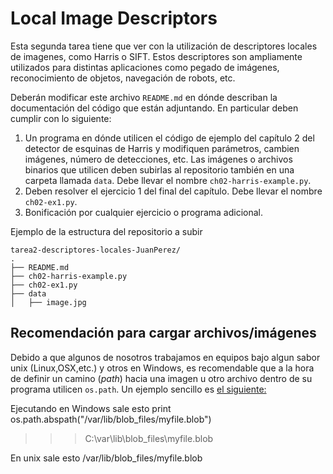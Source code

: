 # Local Image Descriptors

Esta segunda tarea tiene que ver con la utilización de descriptores locales de imagenes, como Harris o SIFT. Estos descriptores son ampliamente utilizados para distintas aplicaciones como pegado de imágenes, reconocimiento de objetos, navegación de robots, etc. 

Deberán modificar este archivo ``README.md`` en dónde describan la documentación del código que están adjuntando. En particular deben cumplir con lo siguiente:

1. Un programa en dónde utilicen el código de ejemplo del capítulo 2 del detector de esquinas de Harris y modifiquen parámetros, cambien imágenes, número de detecciones, etc. Las imágenes o archivos binarios que utilicen deben subirlas al repositorio también en una carpeta llamada ``data``. Debe llevar el nombre ``ch02-harris-example.py``. 
2. Deben resolver el ejercicio 1 del final del capítulo. Debe llevar el nombre ``ch02-ex1.py``. 
3. Bonificación por cualquier ejercicio o programa adicional.

Ejemplo de la estructura del repositorio a subir

	tarea2-descriptores-locales-JuanPerez/
	.
	├── README.md
	├── ch02-harris-example.py
	├── ch02-ex1.py
	├── data
	│   ├── image.jpg
  
## Recomendación para cargar archivos/imágenes

Debido a que algunos de nosotros trabajamos en equipos bajo algun sabor unix (Linux,OSX,etc.) y otros en Windows, es recomendable que a la hora de definir un camino (*path*) hacia una imagen u otro archivo dentro de su programa utilicen ``os.path``. Un ejemplo sencillo es [el siguiente:][path_link]

  Ejecutando en Windows sale esto 
  print os.path.abspath("/var/lib/blob_files/myfile.blob")
  >>> C:\var\lib\blob_files\myfile.blob
  
  En unix sale esto
  /var/lib/blob_files/myfile.blob
  

[path_link]: https://stackoverflow.com/questions/13162372/using-absolute-unix-paths-in-windows-with-python
